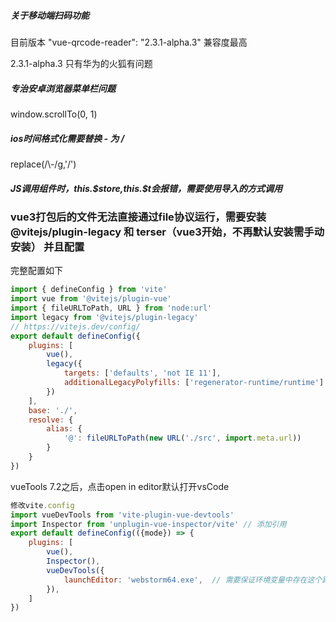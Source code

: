 <h5>关于移动端扫码功能</h5>
<p>目前版本 "vue-qrcode-reader": "2.3.1-alpha.3" 兼容度最高</p>

2.3.1-alpha.3  只有华为的火狐有问题

<h5>专治安卓浏览器菜单栏问题</h5>
window.scrollTo(0, 1)

<h5>ios时间格式化需要替换 - 为 /</h5>
replace(/\-/g,'/')

<h5>JS调用组件时，this.$store,this.$t会报错，需要使用导入的方式调用</h5>

### vue3打包后的文件无法直接通过file协议运行，需要安装 @vitejs/plugin-legacy 和 terser（vue3开始，不再默认安装需手动安装） 并且配置
完整配置如下
``` javascript
import { defineConfig } from 'vite'  
import vue from '@vitejs/plugin-vue'  
import { fileURLToPath, URL } from 'node:url'  
import legacy from '@vitejs/plugin-legacy'  
// https://vitejs.dev/config/  
export default defineConfig({  
    plugins: [  
        vue(),  
        legacy({  
            targets: ['defaults', 'not IE 11'],  
            additionalLegacyPolyfills: ['regenerator-runtime/runtime']  
        })  
    ],  
    base: './',  
    resolve: {  
        alias: {  
            '@': fileURLToPath(new URL('./src', import.meta.url))  
        }  
    }  
})
```

vueTools 7.2之后，点击open in editor默认打开vsCode
``` javascript
修改vite.config
import vueDevTools from 'vite-plugin-vue-devtools'
import Inspector from 'unplugin-vue-inspector/vite' // 添加引用
export default defineConfig(({mode}) => {
	plugins: [  
	    vue(),  
	    Inspector(),
	    vueDevTools({  
		    launchEditor: 'webstorm64.exe',  // 需要保证环境变量中存在这个路径
		}),
	]
})
```